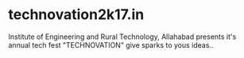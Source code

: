 # technovation2k17.in
Institute of Engineering and Rural Technology, Allahabad presents it's annual tech fest "TECHNOVATION" give sparks to yous ideas..
